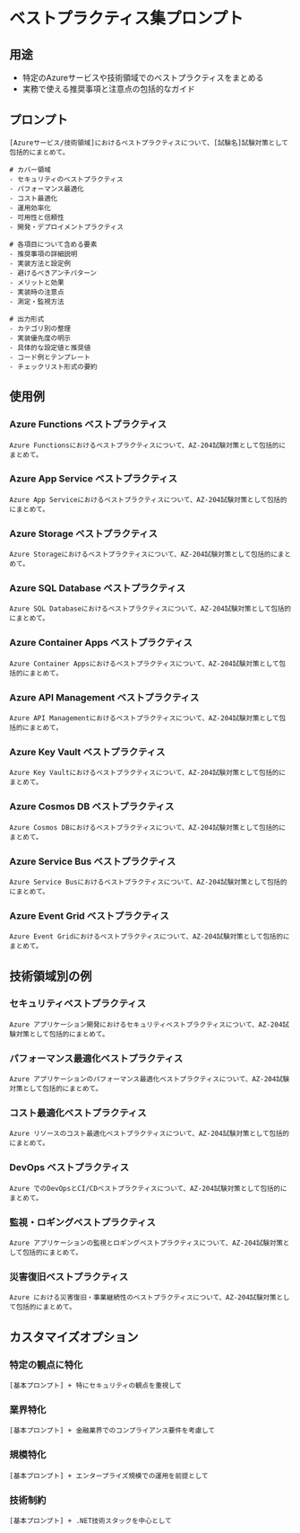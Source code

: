 # ベストプラクティス集プロンプト

## 用途
- 特定のAzureサービスや技術領域でのベストプラクティスをまとめる
- 実務で使える推奨事項と注意点の包括的なガイド

## プロンプト

```
[Azureサービス/技術領域]におけるベストプラクティスについて、[試験名]試験対策として包括的にまとめて。

# カバー領域
- セキュリティのベストプラクティス
- パフォーマンス最適化
- コスト最適化
- 運用効率化
- 可用性と信頼性
- 開発・デプロイメントプラクティス

# 各項目について含める要素
- 推奨事項の詳細説明
- 実装方法と設定例
- 避けるべきアンチパターン
- メリットと効果
- 実装時の注意点
- 測定・監視方法

# 出力形式
- カテゴリ別の整理
- 実装優先度の明示
- 具体的な設定値と推奨値
- コード例とテンプレート
- チェックリスト形式の要約
```

## 使用例

### Azure Functions ベストプラクティス
```
Azure Functionsにおけるベストプラクティスについて、AZ-204試験対策として包括的にまとめて。
```

### Azure App Service ベストプラクティス
```
Azure App Serviceにおけるベストプラクティスについて、AZ-204試験対策として包括的にまとめて。
```

### Azure Storage ベストプラクティス
```
Azure Storageにおけるベストプラクティスについて、AZ-204試験対策として包括的にまとめて。
```

### Azure SQL Database ベストプラクティス
```
Azure SQL Databaseにおけるベストプラクティスについて、AZ-204試験対策として包括的にまとめて。
```

### Azure Container Apps ベストプラクティス
```
Azure Container Appsにおけるベストプラクティスについて、AZ-204試験対策として包括的にまとめて。
```

### Azure API Management ベストプラクティス
```
Azure API Managementにおけるベストプラクティスについて、AZ-204試験対策として包括的にまとめて。
```

### Azure Key Vault ベストプラクティス
```
Azure Key Vaultにおけるベストプラクティスについて、AZ-204試験対策として包括的にまとめて。
```

### Azure Cosmos DB ベストプラクティス
```
Azure Cosmos DBにおけるベストプラクティスについて、AZ-204試験対策として包括的にまとめて。
```

### Azure Service Bus ベストプラクティス
```
Azure Service Busにおけるベストプラクティスについて、AZ-204試験対策として包括的にまとめて。
```

### Azure Event Grid ベストプラクティス
```
Azure Event Gridにおけるベストプラクティスについて、AZ-204試験対策として包括的にまとめて。
```

## 技術領域別の例

### セキュリティベストプラクティス
```
Azure アプリケーション開発におけるセキュリティベストプラクティスについて、AZ-204試験対策として包括的にまとめて。
```

### パフォーマンス最適化ベストプラクティス
```
Azure アプリケーションのパフォーマンス最適化ベストプラクティスについて、AZ-204試験対策として包括的にまとめて。
```

### コスト最適化ベストプラクティス
```
Azure リソースのコスト最適化ベストプラクティスについて、AZ-204試験対策として包括的にまとめて。
```

### DevOps ベストプラクティス
```
Azure でのDevOpsとCI/CDベストプラクティスについて、AZ-204試験対策として包括的にまとめて。
```

### 監視・ロギングベストプラクティス
```
Azure アプリケーションの監視とロギングベストプラクティスについて、AZ-204試験対策として包括的にまとめて。
```

### 災害復旧ベストプラクティス
```
Azure における災害復旧・事業継続性のベストプラクティスについて、AZ-204試験対策として包括的にまとめて。
```

## カスタマイズオプション

### 特定の観点に特化
```
[基本プロンプト] + 特にセキュリティの観点を重視して
```

### 業界特化
```
[基本プロンプト] + 金融業界でのコンプライアンス要件を考慮して
```

### 規模特化
```
[基本プロンプト] + エンタープライズ規模での運用を前提として
```

### 技術制約
```
[基本プロンプト] + .NET技術スタックを中心として
```